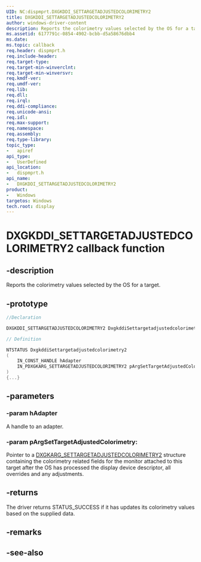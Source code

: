```yaml
---
UID: NC:dispmprt.DXGKDDI_SETTARGETADJUSTEDCOLORIMETRY2
title: DXGKDDI_SETTARGETADJUSTEDCOLORIMETRY2
author: windows-driver-content
description: Reports the colorimetry values selected by the OS for a target.
ms.assetid: 6177791c-0854-4902-bcbb-d5a58676dbb4
ms.date: 
ms.topic: callback
req.header: dispmprt.h
req.include-header:
req.target-type:
req.target-min-winverclnt:
req.target-min-winversvr:
req.kmdf-ver:
req.umdf-ver:
req.lib:
req.dll:
req.irql: 
req.ddi-compliance:
req.unicode-ansi:
req.idl:
req.max-support:
req.namespace:
req.assembly:
req.type-library: 
topic_type: 
-	apiref
api_type: 
-	UserDefined
api_location: 
-	dispmprt.h
api_name: 
-	DXGKDDI_SETTARGETADJUSTEDCOLORIMETRY2
product:
-	Windows
targetos: Windows
tech.root: display
---
```


# DXGKDDI_SETTARGETADJUSTEDCOLORIMETRY2 callback function

## -description

Reports the colorimetry values selected by the OS for a target.

## -prototype

```cpp
//Declaration

DXGKDDI_SETTARGETADJUSTEDCOLORIMETRY2 DxgkddiSettargetadjustedcolorimetry2; 

// Definition

NTSTATUS DxgkddiSettargetadjustedcolorimetry2 
(
	IN_CONST_HANDLE hAdapter
	IN_PDXGKARG_SETTARGETADJUSTEDCOLORIMETRY2 pArgSetTargetAdjustedColorimetry
)
{...}

```

## -parameters

### -param hAdapter

A handle to an adapter.

### -param pArgSetTargetAdjustedColorimetry: 

Pointer to a [DXGKARG_SETTARGETADJUSTEDCOLORIMETRY2](ns-dispmprt-_dxgkarg_settargetadjustedcolorimetry2.md) structure containing the colorimetry related fields for the monitor attached to this target after the OS has processed the display device descriptor, all overrides and any adjustments.

## -returns

The driver returns STATUS_SUCCESS if it has updates its colorimetry values based on the supplied data.

## -remarks



## -see-also
